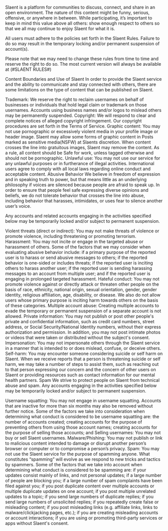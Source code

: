 Slaent is a platform for communities to discuss, connect, and share in an open environment. The nature of this content might be funny, serious, offensive, or anywhere in between. While participating, it’s important to keep in mind this value above all others: show enough respect to others so that we all may continue to enjoy Slaent for what it is.
 
All users must adhere to the policies set forth in the Slaent Rules. Failure to do so may result in the temporary locking and/or permanent suspension of account(s).

Please note that we may need to change these rules from time to time and reserve the right to do so. The most current version will always be available at (#SLAENT RULES#)

Content Boundaries and Use of Slaent
In order to provide the Slaent service and the ability to communicate and stay connected with others, there are some limitations on the type of content that can be published on Slaent.

Trademark: We reserve the right to reclaim usernames on behalf of businesses or individuals that hold legal claim or trademark on those usernames. Accounts using business names and/or logos to mislead others may be permanently suspended.
Copyright: We will respond to clear and complete notices of alleged copyright infringement. Our copyright procedures are set forth in the Terms of Service.
Graphic content: You may not use pornographic or excessively violent media in your profile image or header image. Slaent may allow some forms of graphic content in Posts marked as sensitive media(NSFW) at Slaents discretion. When content crosses the line into gratuitous images, Slaent may remove the content.  As a rule, all content should be Safe for work, unless tagged otherwise and should not be pornographic.
Unlawful use: You may not use our service for any unlawful purposes or in furtherance of illegal activities. International users agree to comply with all local laws regarding online conduct and acceptable content.
Abusive Behavior
We believe in freedom of expression and in speaking truth to power, but that means little as an underlying philosophy if voices are silenced because people are afraid to speak up. In order to ensure that people feel safe expressing diverse opinions and beliefs, we do not tolerate behavior that crosses the line into abuse, including behavior that harasses, intimidates, or uses fear to silence another user’s voice.

Any accounts and related accounts engaging in the activities specified below may be temporarily locked and/or subject to permanent suspension.

Violent threats (direct or indirect): You may not make threats of violence or promote violence, including threatening or promoting terrorism. 
Harassment: You may not incite or engage in the targeted abuse or harassment of others. Some of the factors that we may consider when evaluating abusive behavior include:
if a primary purpose of the reported user is to harass or send abusive messages to others;
if the reported behavior is one-sided or includes threats;
if the reported user is inciting others to harass another user; 
if the reported user is sending harassing messages to an account from multiple user; and
if the reported user is engaging in prolonged targeted harassment.
Hateful conduct: You may not promote violence against or directly attack or threaten other people on the basis of race, ethnicity, national origin, sexual orientation, gender, gender identity, religious affiliation, age, disability, or disease. We also do not allow users whose primary purpose is inciting harm towards others on the basis of these categories. 
Multiple account abuse: Creating multiple accounts to evade the temporary or permanent suspension of a separate account is not allowed.
Private information: You may not publish or post other people's private and confidential information, such as credit card numbers, street address, or Social Security/National Identity numbers, without their express authorization and permission. In addition, you may not post intimate photos or videos that were taken or distributed without the subject's consent. 
Impersonation: You may not impersonate others through the Slaent service in a manner that is intended to or does mislead, confuse, or deceive others.
Self-harm: You may encounter someone considering suicide or self harm on Slaent. When we receive reports that a person is threatening suicide or self harm, we may take a number of steps to assist them, such as reaching out to that person expressing our concern and the concern of other users on Slaent or providing resources such as contact information for our mental health partners.
Spam
We strive to protect people on Slaent from technical abuse and spam. Any accounts engaging in the activities specified below may be temporarily locked and/or subject to permanent suspension.

Username squatting: You may not engage in username squatting. Accounts that are inactive for more than six months may also be removed without further notice. Some of the factors we take into consideration when determining what conduct is considered to be username squatting are:
the number of accounts created;
creating accounts for the purpose of preventing others from using those account names;
creating accounts for the purpose of selling those accounts; and
Selling usernames: You may not buy or sell Slaent usernames. 
Malware/Phishing: You may not publish or link to malicious content intended to damage or disrupt another person’s browser or computer or to compromise a person’s privacy. 
Spam: You may not use the Slaent service for the purpose of spamming anyone. What constitutes “spamming” will evolve as we respond to new tricks and tactics by spammers. Some of the factors that we take into account when determining what conduct is considered to be spamming are:
if your updates consist mainly of links, and not personal updates;
if a large number of people are blocking you;
if a large number of spam complaints have been filed against you;
if you post duplicate content over multiple accounts or multiple duplicate updates on one account;
if you post multiple unrelated updates to a topic;
if you send large numbers of duplicate replies;
if you send large numbers of unsolicited replies;
if you repeatedly create false or misleading content;
if you post misleading links (e.g. affiliate links, links to malware/clickjacking pages, etc.);
if you are creating misleading accounts or account interactions;
if you are using or promoting third-party services or apps without Slaent's consent.
